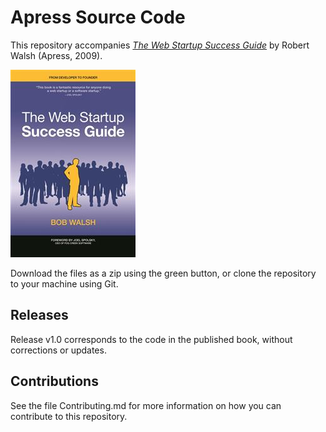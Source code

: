 # Apress Source Code

This repository accompanies [*The Web Startup Success Guide*](http://www.apress.com/9781430219859) by Robert Walsh (Apress, 2009).

![Cover image](9781430219859.jpg)

Download the files as a zip using the green button, or clone the repository to your machine using Git.

## Releases

Release v1.0 corresponds to the code in the published book, without corrections or updates.

## Contributions

See the file Contributing.md for more information on how you can contribute to this repository.

